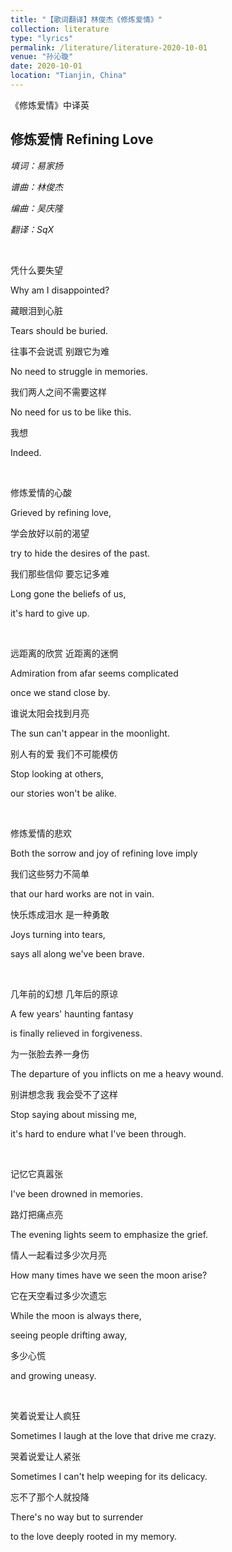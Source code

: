```yaml
---
title: "【歌词翻译】林俊杰《修炼爱情》"
collection: literature
type: "lyrics"
permalink: /literature/literature-2020-10-01
venue: "孙沁璇"
date: 2020-10-01
location: "Tianjin, China"
---
```


《修炼爱情》中译英

## 修炼爱情  Refining Love

*填词：易家扬*

*谱曲：林俊杰*

*编曲：吴庆隆*

*翻译：SqX*

<br>

凭什么要失望

Why am I disappointed?

藏眼泪到心脏

Tears should be buried.

往事不会说谎 别跟它为难

No need to struggle in memories.

我们两人之间不需要这样

No need for us to be like this.

我想

Indeed.

<br>

修炼爱情的心酸

Grieved by refining love,

学会放好以前的渴望

try to hide the desires of the past.

我们那些信仰 要忘记多难

Long gone the beliefs of us,

it's hard to give up.

<br>

远距离的欣赏 近距离的迷惘

Admiration from afar seems complicated 

once we stand close by.

谁说太阳会找到月亮

The sun can't appear in the moonlight.

别人有的爱 我们不可能模仿

Stop looking at others, 

our stories won't be alike.

<br>

修炼爱情的悲欢

Both the sorrow and joy of refining love imply

我们这些努力不简单

that our hard works are not in vain.

快乐炼成泪水 是一种勇敢

Joys turning into tears,

says all along we've been brave.

<br>

几年前的幻想 几年后的原谅

A few years' haunting fantasy

is finally relieved in forgiveness.

为一张脸去养一身伤

The departure of you inflicts on me a heavy wound.

别讲想念我 我会受不了这样

Stop saying about missing me, 

it's hard to endure what I've been through.

<br>

记忆它真嚣张

I've been drowned in memories.

路灯把痛点亮

The evening lights seem to emphasize the grief.

情人一起看过多少次月亮

How many times have we seen the moon arise?

它在天空看过多少次遗忘

While the moon is always there, 

seeing people drifting away,

多少心慌

and growing uneasy.

<br>

笑着说爱让人疯狂

Sometimes I laugh at the love that drive me crazy.

哭着说爱让人紧张

Sometimes I can't help weeping for its delicacy.

忘不了那个人就投降

There's no way but to surrender

to the love deeply rooted in my memory.

